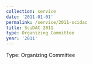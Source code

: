 ```yaml
---
collection: service
date: '2011-01-01'
permalink: /service/2011-scidac
title: SciDAC 2011
type: Organizing Committee
year: '2011'
---
```


Type: Organizing Committee

